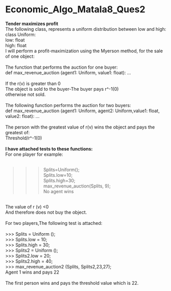 # Economic_Algo_Matala8_Ques2

**Tender maximizes profit** <br />
The following class, represents a uniform distribution between low and high:<br />
class Uniform: <br />
low: float <br />
high: float <br />
I will perform a profit-maximization using the Myerson method, for the sale of one object: <br />
<br />
The function that performs the auction for one buyer:<br />
def max_revenue_auction (agent1: Uniform, value1: float): ...<br />
<br />
If the r(v) is greater than 0<br />
The object is sold to the buyer-The buyer pays r^-1(0)<br />
otherwise not sold.<br />
<br />
The following function performs the auction for two buyers:<br />
def max_revenue_auction (agent1: Uniform, agent2: Uniform,value1: float, value2: float): ...<br />
<br />
The person with the greatest value of r(v) wins the object and pays the greatest of:<br />
Threshold/r^-1(0)<br />
<br />
**I have attached tests to these functions:**<br />
For one player for example:<br />
<br />
 >>> Splits=Uniform();<br />
 >>> Splits.low=10;<br />
 >>> Splits.high=30;<br />
 >>> max_revenue_auction(Splits, 9);<br />
   No agent wins<br />
<br />
The value of r (v) <0<br />
And therefore does not buy the object.<br />
<br />
For two players,The following test is attached:<br />
<br />
 >>> Splits = Uniform ();<br />
 >>> Splits.low = 10;<br />
 >>> Splits.high = 30;<br />
 >>> Splits2 = Uniform ();<br />
 >>> Splits2.low = 20;<br />
 >>> Splits2.high = 40;<br />
 >>> max_revenue_auction2 (Splits, Splits2,23,27);<br />
    Agent 1 wins and pays 22<br />
<br />
The first person wins and pays the threshold value which is 22.<br />
<br />
